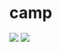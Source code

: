 # camp
<img src="https://img.shields.io/badge/-Node.js-000000.svg?logo=node.js&style=plastic">
<img src="https://img.shields.io/badge/-mongoDB-000000.svg?logo=mongodb&style=plastic">
